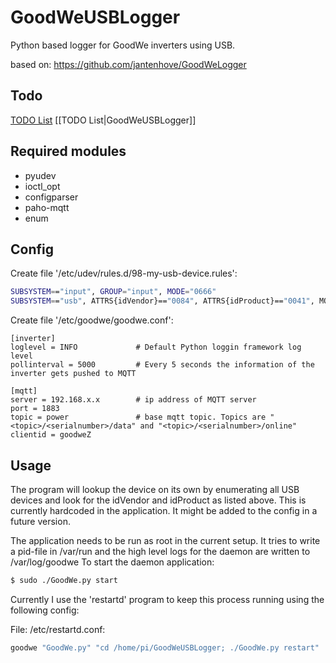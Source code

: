 # GoodWeUSBLogger
Python based logger for GoodWe inverters using USB.

based on: https://github.com/jantenhove/GoodWeLogger

## Todo ##
[TODO List](GoodWeUSBLogger)
[[TODO List|GoodWeUSBLogger]]

## Required modules

* pyudev
* ioctl_opt
* configparser
* paho-mqtt
* enum

## Config

Create file '/etc/udev/rules.d/98-my-usb-device.rules':

```bash
SUBSYSTEM=="input", GROUP="input", MODE="0666"
SUBSYSTEM=="usb", ATTRS{idVendor}=="0084", ATTRS{idProduct}=="0041", MODE="0666", GROUP="plugdev"
```

Create file '/etc/goodwe/goodwe.conf':

```
[inverter]
loglevel = INFO 			# Default Python loggin framework log level
pollinterval = 5000			# Every 5 seconds the information of the inverter gets pushed to MQTT

[mqtt]
server = 192.168.x.x		# ip address of MQTT server
port = 1883
topic = power				# base mqtt topic. Topics are "<topic>/<serialnumber>/data" and "<topic>/<serialnumber>/online"
clientid = goodweZ
```

## Usage

The program will lookup the device on its own by enumerating all USB devices and look for the idVendor and idProduct as listed above.
This is currently hardcoded in the application. It might be added to the config in a future version.

The application needs to be run as root in the current setup. It tries to write a pid-file in /var/run and the high level logs for the daemon are written to /var/log/goodwe
To start the daemon application:

```bash
$ sudo ./GoodWe.py start
```

Currently I use the 'restartd' program to keep this process running using the following config:

File: /etc/restartd.conf:

```bash
goodwe "GoodWe.py" "cd /home/pi/GoodWeUSBLogger; ./GoodWe.py restart"
```